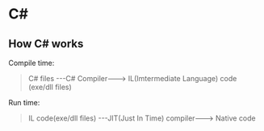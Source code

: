 # C#

## How C# works

Compile time:

> C# files ---C# Compiler---> IL(Imtermediate Language) code (exe/dll files)


Run time:

> IL code(exe/dll files) ---JIT(Just In Time) compiler---> Native code
